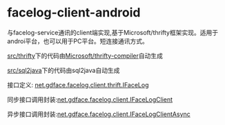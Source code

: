 # facelog-client-android

与facelog-service通讯的client端实现,基于Microsoft/thrifty框架实现。适用于androi平台，也可以用于PC平台。短连接通讯方式。

[src/thrifty](src/thrifty)下的代码由[Microsoft/thrifty-compiler](https://github.com/Microsoft/thrifty/tree/master/thrifty-compiler)自动生成

[src/sql2java](src/sql2java)下的代码由sql2java自动生成

接口定义: [net.gdface.facelog.client.thrift.IFaceLog](src/thrift/java/net/gdface/facelog/client/thrift/IFaceLog.java)

同步接口调用封装:[net.gdface.facelog.client.IFaceLogClient](src/sql2java/java/net/gdface/facelog/client/IFaceLogClient.java)

异步接口调用封装:[net.gdface.facelog.client.IFaceLogClientAsync](src/sql2java/java/net/gdface/facelog/client/IFaceLogClientAsync.java)
